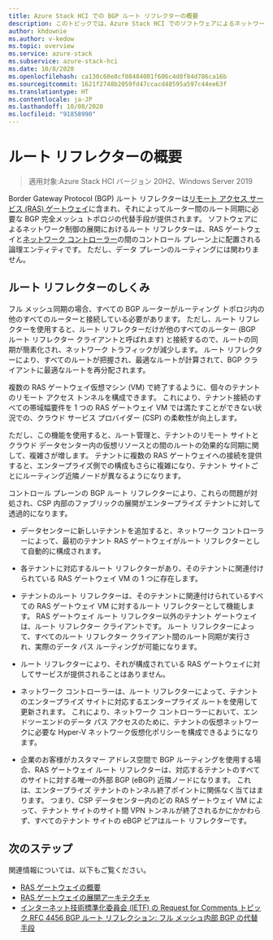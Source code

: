 ```yaml
---
title: Azure Stack HCI での BGP ルート リフレクターの概要
description: このトピックでは、Azure Stack HCI でのソフトウェアによるネットワーク制御に対する BGP ルート リフレクターについて説明します。
author: khdownie
ms.author: v-kedow
ms.topic: overview
ms.service: azure-stack
ms.subservice: azure-stack-hci
ms.date: 10/8/2020
ms.openlocfilehash: ca130c60e8cf08484001f606c4d0f84d786ca16b
ms.sourcegitcommit: 1621f2748b2059fd47ccacd48595a597c44ee63f
ms.translationtype: HT
ms.contentlocale: ja-JP
ms.lasthandoff: 10/08/2020
ms.locfileid: "91858990"
---
```

# <a name="what-is-route-reflector"></a>ルート リフレクターの概要

> 適用対象:Azure Stack HCI バージョン 20H2、Windows Server 2019

Border Gateway Protocol (BGP) ルート リフレクターは[リモート アクセス サービス (RAS) ゲートウェイ](gateway-overview.md)に含まれ、それによってルーター間のルート同期に必要な BGP 完全メッシュ トポロジの代替手段が提供されます。 ソフトウェアによるネットワーク制御の展開におけるルート リフレクターは、RAS ゲートウェイと[ネットワーク コントローラー](network-controller-overview.md)の間のコントロール プレーン上に配置される論理エンティティです。 ただし、データ プレーンのルーティングには関わりません。

## <a name="how-route-reflector-works"></a>ルート リフレクターのしくみ

フル メッシュ同期の場合、すべての BGP ルーターがルーティング トポロジ内の他のすべてのルーターと接続している必要があります。 ただし、ルート リフレクターを使用すると、ルート リフレクターだけが他のすべてのルーター (BGP ルート リフレクター クライアントと呼ばれます) と接続するので、ルートの同期が簡素化され、ネットワーク トラフィックが減少します。 ルート リフレクターにより、すべてのルートが把握され、最適なルートが計算されて、BGP クライアントに最適なルートを再分配されます。

複数の RAS ゲートウェイ仮想マシン (VM) で終了するように、個々のテナントのリモート アクセス トンネルを構成できます。 これにより、テナント接続のすべての帯域幅要件を 1 つの RAS ゲートウェイ VM では満たすことができない状況での、クラウド サービス プロバイダー (CSP) の柔軟性が向上します。

ただし、この機能を使用すると、ルート管理と、テナントのリモート サイトとクラウド データセンター内の仮想リソースとの間のルートの効果的な同期に関して、複雑さが増します。 テナントに複数の RAS ゲートウェイへの接続を提供すると、エンタープライズ側での構成もさらに複雑になり、テナント サイトごとにルーティング近隣ノードが異なるようになります。

コントロール プレーンの BGP ルート リフレクターにより、これらの問題が対処され、CSP 内部のファブリックの展開がエンタープライズ テナントに対して透過的になります。

- データセンターに新しいテナントを追加すると、ネットワーク コントローラーによって、最初のテナント RAS ゲートウェイがルート リフレクターとして自動的に構成されます。

- 各テナントに対応するルート リフレクターがあり、そのテナントに関連付けられている RAS ゲートウェイ VM の 1 つに存在します。

- テナントのルート リフレクターは、そのテナントに関連付けられているすべての RAS ゲートウェイ VM に対するルート リフレクターとして機能します。 RAS ゲートウェイ ルート リフレクター以外のテナント ゲートウェイは、ルート リフレクター クライアントです。 ルート リフレクターによって、すべてのルート リフレクター クライアント間のルート同期が実行され、実際のデータ パス ルーティングが可能になります。

- ルート リフレクターにより、それが構成されている RAS ゲートウェイに対してサービスが提供されることはありません。

- ネットワーク コントローラーは、ルート リフレクターによって、テナントのエンタープライズ サイトに対応するエンタープライズ ルートを使用して更新されます。 これにより、ネットワーク コントローラーにおいて、エンドツーエンドのデータ パス アクセスのために、テナントの仮想ネットワークに必要な Hyper-V ネットワーク仮想化ポリシーを構成できるようになります。

- 企業のお客様がカスタマー アドレス空間で BGP ルーティングを使用する場合、RAS ゲートウェイ ルート リフレクターは、対応するテナントのすべてのサイトに対する唯一の外部 BGP (eBGP) 近隣ノードになります。 これは、エンタープライズ テナントのトンネル終了ポイントに関係なく当てはまります。 つまり、CSP データセンター内のどの RAS ゲートウェイ VM によって、テナント サイトのサイト間 VPN トンネルが終了されるかにかかわらず、すべてのテナント サイトの eBGP ピアはルート リフレクターです。

## <a name="next-steps"></a>次のステップ

関連情報については、以下もご覧ください。

- [RAS ゲートウェイの概要](gateway-overview.md)
- [RAS ゲートウェイの展開アーキテクチャ](/windows-server/networking/sdn/technologies/network-function-virtualization/ras-gateway-deployment-architecture)
- [インターネット技術標準化委員会 (IETF) の Request for Comments トピック RFC 4456 BGP ルート リフレクション: フル メッシュ内部 BGP の代替手段](https://tools.ietf.org/html/rfc4456)